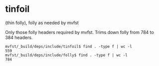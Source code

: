 # tinfoil
(thin folly), folly as needed by mvfst

Only those folly headers required by mvfst. Trims down folly from 784 to 384 headers.

```shell
mvfst/_build/deps/include/tinfoil$ find . -type f | wc -l
559
mvfst/_build/deps/include/folly$ find . -type f | wc -l
784
```
